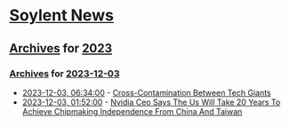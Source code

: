 # [Soylent News](../../../README.md)

## [Archives](../../index.md) for [2023](../index.md)

### [Archives](../../index.md) for [2023-12-03](index.md)

* [2023-12-03, 06:34:00](https://soylentnews.org/article.pl?sid=23/12/02/0326201&from=rss) - [Cross-Contamination Between Tech Giants](https://soylentnews.org/article.pl?sid=23/12/02/0326201&from=rss)
* [2023-12-03, 01:52:00](https://soylentnews.org/article.pl?sid=23/12/02/0323251&from=rss) - [Nvidia Ceo Says The Us Will Take 20 Years To Achieve Chipmaking Independence From China And Taiwan](https://soylentnews.org/article.pl?sid=23/12/02/0323251&from=rss)
